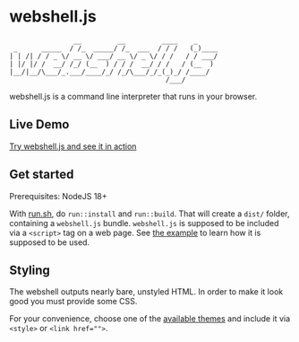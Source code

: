# webshell.js

```
                __         __         ____    _     
 _      _____  / /_  _____/ /_  ___  / / /   (_)____
| | /| / / _ \/ __ \/ ___/ __ \/ _ \/ / /   / / ___/
| |/ |/ /  __/ /_/ (__  ) / / /  __/ / /   / (__  )
|__/|__/\___/_.___/____/_/ /_/\___/_/_(_)_/ /____/  
                                       /___/        
```

webshell.js is a command line interpreter that runs in your browser.

## Live Demo

[Try webshell.js and see it in action](http://static.jotaen.net/webshell.js/example.html)

## Get started

Prerequisites: NodeJS 18+

With [run.sh](https://run.jotaen.net/), do `run::install` and `run::build`. That will create a `dist/` folder, containing a `webshell.js` bundle. `webshell.js` is supposed to be included via a `<script>` tag on a web page. See [the example](examples/basic.html) to learn how it is supposed to be used.

## Styling

The webshell outputs nearly bare, unstyled HTML. In order to make it look good you must provide some CSS.

For your convenience, choose one of the [available themes](themes/) and include it via `<style>` or `<link href="">`.
